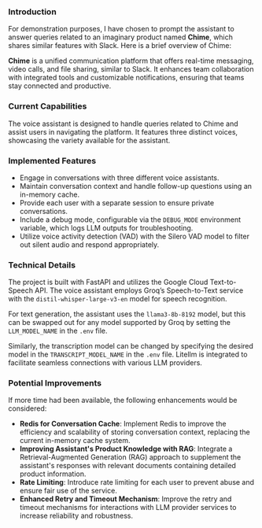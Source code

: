### Introduction

For demonstration purposes, I have chosen to prompt the assistant to answer queries related to an imaginary product named **Chime**, which shares similar features with Slack. Here is a brief overview of Chime:

**Chime** is a unified communication platform that offers real-time messaging, video calls, and file sharing, similar to Slack. It enhances team collaboration with integrated tools and customizable notifications, ensuring that teams stay connected and productive.

### Current Capabilities

The voice assistant is designed to handle queries related to Chime and assist users in navigating the platform. It features three distinct voices, showcasing the variety available for the assistant.

### Implemented Features

- Engage in conversations with three different voice assistants.
- Maintain conversation context and handle follow-up questions using an in-memory cache.
- Provide each user with a separate session to ensure private conversations.
- Include a debug mode, configurable via the `DEBUG_MODE` environment variable, which logs LLM outputs for troubleshooting.
- Utilize voice activity detection (VAD) with the Silero VAD model to filter out silent audio and respond appropriately.

### Technical Details

The project is built with FastAPI and utilizes the Google Cloud Text-to-Speech API. The voice assistant employs Groq’s Speech-to-Text service with the `distil-whisper-large-v3-en` model for speech recognition. 

For text generation, the assistant uses the `llama3-8b-8192` model, but this can be swapped out for any model supported by Groq by setting the `LLM_MODEL_NAME` in the `.env` file. 

Similarly, the transcription model can be changed by specifying the desired model in the `TRANSCRIPT_MODEL_NAME` in the `.env` file. Litellm is integrated to facilitate seamless connections with various LLM providers.

### Potential Improvements

If more time had been available, the following enhancements would be considered:

- **Redis for Conversation Cache**: Implement Redis to improve the efficiency and scalability of storing conversation context, replacing the current in-memory cache system.
- **Improving Assistant's Product Knowledge with RAG**: Integrate a Retrieval-Augmented Generation (RAG) approach to supplement the assistant's responses with relevant documents containing detailed product information.
- **Rate Limiting**: Introduce rate limiting for each user to prevent abuse and ensure fair use of the service.
- **Enhanced Retry and Timeout Mechanism**: Improve the retry and timeout mechanisms for interactions with LLM provider services to increase reliability and robustness.
